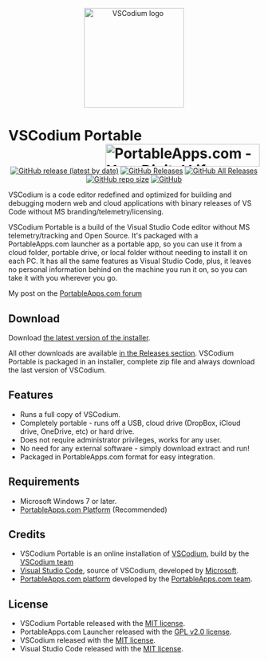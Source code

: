 <p align="center">
	<img src="./VSCodiumPortable/App/AppInfo/appicon_256.png" alt="VSCodium logo" width="200" />
</p>

# VSCodium Portable<a href="https://portableapps.com/"><img src="https://cdn2.portableapps.com/portableapps.com_1546.png" width="309" height="45" alt="PortableApps.com - Your Digital Life, Anywhere" title="PortableApps.com - Your Digital Life, Anywhere" align="right"></a>

<p align="center">
	<a href="https://github.com/thosoo/VSCodiumPortable/releases/latest"><img alt="GitHub release (latest by date)" src="https://img.shields.io/github/v/release/thosoo/VSCodiumPortable?color=0cf&logo=Visual%20Studio%20Code"></a>
	<a href="https://github.com/thosoo/VSCodiumPortable/releases/latest"><img alt="GitHub Releases" src="https://img.shields.io/github/downloads/thosoo/VSCodiumPortable/latest/total?color=blue"></a>
	<a href="https://github.com/thosoo/VSCodiumPortable/releases"><img alt="GitHub All Releases" src="https://img.shields.io/github/downloads/thosoo/VSCodiumPortable/total?color=0cf"></a>
	<a href="https://github.com/thosoo/VSCodiumPortable"><img alt="GitHub repo size" src="https://img.shields.io/github/repo-size/thosoo/VSCodiumPortable?color=blue"></a>
	<a href="https://raw.githubusercontent.com/thosoo/VSCodiumPortable/master/LICENSE"><img alt="GitHub" src="https://img.shields.io/github/license/thosoo/VSCodiumPortable?color=0cf"></a>
</p>

VSCodium is a code editor redefined and optimized for building and debugging modern web and cloud applications with binary releases of VS Code without MS branding/telemetry/licensing.

VSCodium Portable is a build of the Visual Studio Code editor without MS telemetry/tracking and Open Source. It's packaged with a PortableApps.com launcher as a portable app, so you can use it from a cloud folder, portable drive, or local folder without needing to install it on each PC. It has all the same features as Visual Studio Code, plus, it leaves no personal information behind on the machine you run it on, so you can take it with you wherever you go.

My post on the [PortableApps.com forum](https://portableapps.com/node/60330)

## Download

Download [the latest version of the installer][D1].

All other downloads are available [in the Releases section][D2]. VSCodium Portable
is packaged in an installer, complete zip file and always download the last version of VSCodium.

[D1]: https://github.com/thosoo/VSCodiumPortable/releases/latest
[D2]: https://github.com/thosoo/VSCodiumPortable/releases

## Features

*	Runs a full copy of VSCodium.
*	Completely portable - runs off a USB, cloud drive (DropBox, iCloud drive, OneDrive, etc) or hard drive.
*	Does not require administrator privileges, works for any user.
*	No need for any external software - simply download extract and run!
*	Packaged in PortableApps.com format for easy integration.

## Requirements

*	Microsoft Windows 7 or later.
*	[PortableApps.com Platform](https://PortableApps.com/download) (Recommended)

## Credits

*	VSCodium Portable is an online installation of [VSCodium](https://vscodium.com/), build by the [VSCodium team](https://github.com/VSCodium/vscodium)
*	[Visual Studio Code](https://code.visualstudio.com), source of VSCodium, developed by [Microsoft](https://www.microsoft.com).
*	[PortableApps.com platform](https://portableapps.com/download) developed by the [PortableApps.com team](https://portableapps.com).

## License

*	VSCodium Portable released with the [MIT license](https://raw.githubusercontent.com/thosoo/VSCodiumPortable/master/LICENSE).
*	PortableApps.com Launcher released with the [GPL v2.0 license](https://raw.githubusercontent.com/thosoo/VSCodiumPortable/master/VSCodiumPortable/Other/Source/LauncherLicense.txt).
*	VSCodium released with the [MIT license](https://raw.githubusercontent.com/VSCodium/vscodium/master/LICENSE).
*	Visual Studio Code released with the [MIT license](https://raw.githubusercontent.com/microsoft/vscode/master/LICENSE.txt).

